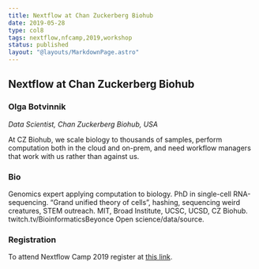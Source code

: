 ```yaml
---
title: Nextflow at Chan Zuckerberg Biohub
date: 2019-05-28
type: col8
tags: nextflow,nfcamp,2019,workshop
status: published
layout: "@layouts/MarkdownPage.astro"
---
```


## Nextflow at Chan Zuckerberg Biohub

### Olga Botvinnik
*Data Scientist, Chan Zuckerberg Biohub, USA*

At CZ Biohub, we scale biology to thousands of samples, perform computation both in the cloud and on-prem, and need workflow managers that work with us rather than against us.

### Bio

Genomics expert applying computation to biology. PhD in single-cell RNA-sequencing. “Grand unified theory of cells”,  hashing, sequencing weird creatures, STEM outreach. MIT, Broad Institute, UCSC, UCSD, CZ Biohub. twitch.tv/BioinformaticsBeyonce Open science/data/source.


### Registration

To attend Nextflow Camp 2019 register at [this link](https://www.crg.eu/en/event/coursescrg-nextflow-2019).
